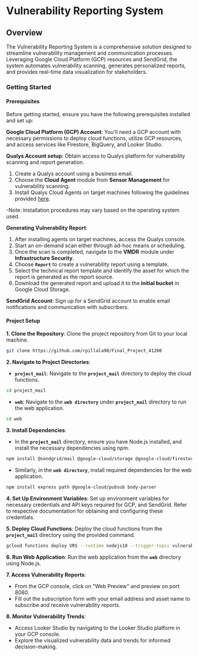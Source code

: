 # Vulnerability Reporting System 

## Overview

The Vulnerability Reporting System is a comprehensive solution designed to streamline vulnerability management and communication processes. Leveraging Google Cloud Platform (GCP) resources and SendGrid, the system automates vulnerability scanning, generates personalized reports, and provides real-time data visualization for stakeholders.

### Getting Started
#### Prerequisites
Before getting started, ensure you have the following prerequisites installed and set up:

**Google Cloud Platform (GCP) Account**: You'll need a GCP account with necessary permissions to deploy cloud functions, utilize GCP resources, and access services like Firestore, BigQuery, and Looker Studio.

**Qualys Account setup**: Obtain access to Qualys platform for vulnerability scanning and report generation.
1. Create a Qualys account using a business email.
2. Choose the **Cloud Agent** module from **Sensor Management** for vulnerability scanning.
3. Install Qualys Cloud Agents on target machines following the guidelines provided [here](https://docs.qualys.com/en/csam/latest/inventory/sensors/cloud_agent.htm).

-Note: Installation procedures may vary based on the operating system used.

**Generating Vulnerability Report**:
1. After installing agents on target machines, access the Qualys console.
2. Start an on-demand scan either through ad-hoc means or scheduling.
3. Once the scan is completed, navigate to the **VMDR** module under **Infrastructure Security**.
4. Choose **`Report`** to create a vulnerability report using a template.
5. Select the technical report template and identify the asset for which the report is generated as the report source.
6. Download the generated report and upload it to the **initial bucket** in Google Cloud Storage.


**SendGrid Account**: Sign up for a SendGrid account to enable email notifications and communication with subscribers.

#### Project Setup
**1. Clone the Repository**: Clone the project repository from Git to your local machine.

```bash
git clone https://github.com/rpillala98/Final_Project_41200
```

**2. Navigate to Project Directories**:
- **`project_mail`**: Navigate to the **`project_mail`** directory to deploy the cloud functions.

```bash
cd project_mail
```

- **`web`**: Navigate to the **`web directory`** under **`project_mail`** directory to run the web application.

```bash
cd web
```

**3. Install Dependencies**:
- In the **`project_mail`** directory, ensure you have Node.js installed, and install the necessary dependencies using npm.

```bash
npm install @sendgrid/mail @google-cloud/storage @google-cloud/firestore @google-cloud/bigquery csv-parser fs path
```

- Similarly, in the **`web directory`**, install required dependencies for the web application.
```bash
npm install express path @google-cloud/pubsub body-parser
```

**4. Set Up Environment Variables**:
Set up environment variables for necessary credentials and API keys required for GCP, and SendGrid. Refer to respective documentation for obtaining and configuring these credentials.

**5. Deploy Cloud Functions**:
Deploy the cloud functions from the **`project_mail`** directory using the provided command.
```bash
gcloud functions deploy VRS --runtime nodejs18 --trigger-topic vulnerability_report --entry-point Main --no-gen2
```

**6. Run Web Application**:
Run the web application from the **`web`** directory using Node.js.

**7. Access Vulnerability Reports**:
- From the GCP console, click on "Web Preview" and preview on port 8080.
- Fill out the subscription form with your email address and asset name to subscribe and receive vulnerability reports.

**8. Monitor Vulnerability Trends**:
- Access Looker Studio by navigating to the Looker Studio platform in your GCP console. 
- Explore the visualized vulnerability data and trends for informed decision-making.